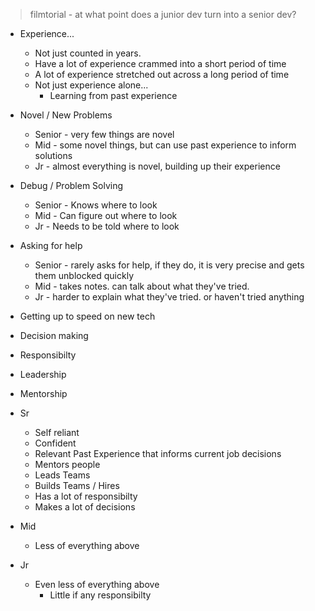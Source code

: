 > filmtorial - at what point does a junior dev turn into a senior dev?

* Experience...
  * Not just counted in years.
  * Have a lot of experience crammed into a short period of time
  * A lot of experience stretched out across a long period of time
  * Not just experience alone...
    * Learning from past experience
* Novel / New Problems
  * Senior - very few things are novel
  * Mid - some novel things, but can use past experience to inform solutions
  * Jr - almost everything is novel, building up their experience
* Debug / Problem Solving
  * Senior - Knows where to look
  * Mid - Can figure out where to look
  * Jr - Needs to be told where to look
* Asking for help
  * Senior - rarely asks for help, if they do, it is very precise and gets them unblocked quickly
  * Mid - takes notes. can talk about what they've tried.
  * Jr - harder to explain what they've tried. or haven't tried anything
* Getting up to speed on new tech
* Decision making
* Responsibilty
* Leadership
* Mentorship

* Sr
  * Self reliant
  * Confident
  * Relevant Past Experience that informs current job decisions
  * Mentors people
  * Leads Teams
  * Builds Teams / Hires
  * Has a lot of responsibilty
  * Makes a lot of decisions
* Mid
  * Less of everything above
* Jr
  * Even less of everything above
    * Little if any responsibilty
  